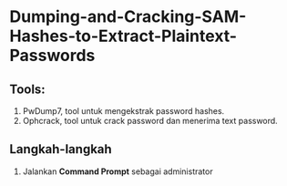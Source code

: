 # Dumping-and-Cracking-SAM-Hashes-to-Extract-Plaintext-Passwords

## Tools:
1. PwDump7, tool untuk mengekstrak password hashes.
2. Ophcrack, tool untuk crack password dan menerima text password.

## Langkah-langkah
1. Jalankan **Command Prompt** sebagai administrator
